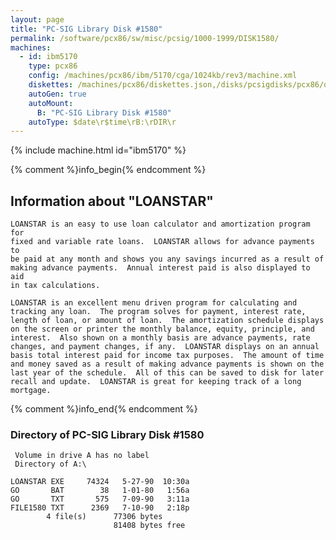 ```yaml
---
layout: page
title: "PC-SIG Library Disk #1580"
permalink: /software/pcx86/sw/misc/pcsig/1000-1999/DISK1580/
machines:
  - id: ibm5170
    type: pcx86
    config: /machines/pcx86/ibm/5170/cga/1024kb/rev3/machine.xml
    diskettes: /machines/pcx86/diskettes.json,/disks/pcsigdisks/pcx86/diskettes.json
    autoGen: true
    autoMount:
      B: "PC-SIG Library Disk #1580"
    autoType: $date\r$time\rB:\rDIR\r
---
```


{% include machine.html id="ibm5170" %}

{% comment %}info_begin{% endcomment %}

## Information about "LOANSTAR"

    LOANSTAR is an easy to use loan calculator and amortization program for
    fixed and variable rate loans.  LOANSTAR allows for advance payments to
    be paid at any month and shows you any savings incurred as a result of
    making advance payments.  Annual interest paid is also displayed to aid
    in tax calculations.
    
    LOANSTAR is an excellent menu driven program for calculating and
    tracking any loan.  The program solves for payment, interest rate,
    length of loan, or amount of loan.  The amortization schedule displays
    on the screen or printer the monthly balance, equity, principle, and
    interest.  Also shown on a monthly basis are advance payments, rate
    changes, and payment changes, if any.  LOANSTAR displays on an annual
    basis total interest paid for income tax purposes.  The amount of time
    and money saved as a result of making advance payments is shown on the
    last year of the schedule.  All of this can be saved to disk for later
    recall and update.  LOANSTAR is great for keeping track of a long
    mortgage.
{% comment %}info_end{% endcomment %}


### Directory of PC-SIG Library Disk #1580

     Volume in drive A has no label
     Directory of A:\

    LOANSTAR EXE     74324   5-27-90  10:30a
    GO       BAT        38   1-01-80   1:56a
    GO       TXT       575   7-09-90   3:11a
    FILE1580 TXT      2369   7-10-90   2:18p
            4 file(s)      77306 bytes
                           81408 bytes free
